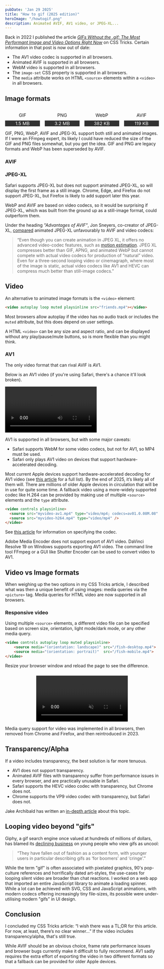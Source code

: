 ```yaml
---
pubDate: 'Jan 29 2025'
title: "How to gif (2025 edition)"
heroImage: "/howtogif.png"
description: Animated AVIF, AV1 video, or JPEG-XL...
---
```


Back in 2022 I published the article [*GIFs Without the .gif: The Most Performant Image and Video Options Right Now*](https://css-tricks.com/gifs-without-the-gif-the-most-performant-image-and-video-options-right-now/) on CSS Tricks. Certain information in that post is now out of date:

- The AV1 video codec is supported in all browsers.
- Animated AVIF is supported in all browsers.
- WebM video is supported in all browsers.
- The `image-set` CSS property is supported in all browsers.
- The `media` attribute works on HTML `<source>` elements within a `<video>` in all browsers.

## Image formats

<style>
    .anim-img-grid {
        display: grid;
        grid-template-columns: repeat(4, 1fr);
        column-gap: 16px;
        row-gap: 8px;
        text-align: center;
        justify-content: center;
        margin-inline: auto;

        .format {
            grid-row: 2;
            font-size: 15px;
        }

        div:not(.format) {
            grid-row: 3;
            font-size: 15px;
            background-color: rgb(50,50,50);
            color: white;
        }

        img {
            border-radius: 0;
        }
    }
</style>

<div class="anim-img-grid" style="margin-top: 24px;">
<img src="/animated/friends.gif" alt="">
<div class="format">GIF</div>
<div>1.5 MB</div>
<img src="/animated/friends.png" alt="">
<div class="format">PNG</div>
<div>3.2 MB</div>
<img src="/animated/friends.webp" alt="">
<div class="format">WebP</div>
<div>382 KB</div>
<img src="/animated/friends.avifs" alt="">
<div class="format">AVIF</div>
<div>119 KB</div>
<!-- <picture>
<source srcset="/animated/friends.jxl" type="image/jxl">
<img src="/animated/jpegxl-not.png" alt="">
</picture>
<div class="format">JPEG-XL</div>
<div>158 KB</div> -->
</div>

GIF, PNG, WebP, AVIF and JPEG-XL support both still and animated images. If I were an FFmpeg expert, its likely I could have reduced the size of the GIF and PNG files somewhat, but you get the idea. GIF and PNG are legacy formats and WebP has been superseded by AVIF.

### AVIF

### JPEG-XL

Safari supports JPEG-XL but does not support animated JPEG-XL, so will display the first frame as a still image. Chrome, Edge, and Firefox do not support JPEG-XL, but Firefox is likely to add support later this year.

WebP and AVIF are based on video codecs, so it would be surprising if JPEG-XL, which was built from the ground up as a still-image format, could outperform them.

Under the heading *"Advantages of AVIF"*, Jon Sneyers, co-creator of JPEG-XL, [compared](https://cloudinary.com/blog/how_jpeg_xl_compares_to_other_image_codecs#animation_and_cinemagraphs) animated JPEG-XL unfavourably to AVIF and video codecs:

> “Even though you can create animation in JPEG XL, it offers no advanced video-codec features, such as [motion estimation](https://cloudinary.com/glossary/motion-estimation). JPEG XL compresses better than GIF, APNG, and animated WebP but cannot compete with actual video codecs for production of “natural” video. Even for a three-second looping video or cinemagraph, where most of the image is static, actual video codecs like AV1 and HEVC can compress much better than still-image codecs.”

## Video

An alternative to animated image formats is the `<video>` element:

```html
<video autoplay loop muted playsinline src="friends.mp4"></video>
```

Most browsers allow autoplay if the video has no audio track or includes the `muted` attribute, but this does depend on user settings.

A HTML `<video>` can be any size and aspect ratio, and can be displayed without any play/pause/mute buttons, so is more flexible than you might think.

### AV1

The only video format that can rival AVIF is AV1.

Below is an AV1 video (if you're using Safari, there's a chance it'll look broken).

<video controls playsinline src="/animated/thisisDVD.mp4"></video>

AV1 is supported in all browsers, but with some major caveats:

- Safari supports WebM for some video codecs, but not for AV1, so MP4 must be used.
- Safari only plays AV1 video on devices that support hardware-accelerated decoding.

Most current Apple devices support hardware-accelerated decoding for AV1 video (see [this article](/apple-devices-av1-decoding) for a full list). By the end of 2025, it’s likely all of them will. There are millions of older Apple devices in circulation that will be in use for quite some time. A fallback video using a more-widely supported codec like H.264 can be provided by making use of multiple `<source>` elements and the `type` attribute.

```html
<video controls playsinline>
  <source src="myvideo-av1.mp4" type="video/mp4; codecs=av01.0.08M.08" />
  <source src="myvideo-h264.mp4" type="video/mp4" />
</video>
```

See [this article](https://jakearchibald.com/2022/html-codecs-parameter-for-av1/) for information on specifying the codec.

Adobe Media Encoder does not support export of AV1 video. DaVinci Resolve 19 on Windows supports exporting AV1 video. The command line tool FFmpeg or a GUI like Shutter Encoder can be used to convert video to AV1.

## Video vs Image formats

When weighing up the two options in my CSS Tricks article, I described what was then a unique benefit of using images: media queries via the `<picture>` tag. Media queries for HTML video are now supported in all browsers.

### Responsive video

Using multiple `<source>` elements, a different video file can be specified based on screen size, orientation, light mode/dark mode, or any other media query.

```html
<video controls autoplay loop muted playsinline>
    <source media="(orientation: landscape)" src="/fish-desktop.mp4">
    <source media="(orientation: portrait)"  src="/fish-mobile.mp4">
</video>
```

Resize your browser window and reload the page to see the difference.

<video controls autoplay loop muted playsinline style="max-height: 80vh; margin-inline: auto; display: block; margin-top: 24px;">
    <source media="(orientation: landscape)" src="/animated/fish-desktop-h264.mp4">
    <source media="(orientation: portrait)"  src="/animated/fish-mobile-h264.mp4">
</video>

Media query support for video was implemented in all browsers, then removed from Chrome and Firefox, and then reintroduced in 2023.

## Transparency/Alpha

If a video includes transparency, the best solution is far more tenuous.

- AV1 does not support transparency.
- Animated AVIF files with transparency suffer from performance issues in every browser, and are practically unusable in Safari.
- Safari supports the HEVC video codec with transparency, but Chrome does not.
- Chrome supports the VP9 video codec with transparency, but Safari does not.

Jake Archibald has written an [in-depth article](https://jakearchibald.com/2024/video-with-transparency/#the-performance-is-prohibitively-bad) about this topic.

## Looping video beyond "gifs"

Giphy, a gif search engine once valued at hundreds of millions of dollars, has blamed its [declining business](https://www.theguardian.com/technology/2022/sep/16/gifs-are-cringe-and-for-boomers-giphy-claims-in-meta-takeover-filing) on young people who view gifs as uncool:

> “They have fallen out of fashion as a content form, with younger users in particular describing gifs as ‘for boomers’ and ‘cringe’.”

While the term "gif" is often associated with pixelated graphics, 90's pop-culture references and horrifically dated art-styles, the use-cases for looping silent video are broader than chat reactions. I worked on a web app that imported an entire JavaScript library to animate a loading spinner. While a lot can be achieved with SVG, CSS and JavaScript animations, with modern codecs offering increasingly tiny file-sizes, its possible were under-utilising modern "gifs" in UI design.

## Conclusion

I concluded my CSS Tricks article: “I wish there was a TL;DR for this article. For now, at least, there’s no clear winner…” If the video includes transparency/alpha, that's still true.

While AVIF should be an obvious choice, frame rate performance issues and browser bugs currently make it difficult to fully recommend. AV1 sadly requires the extra effort of exporting the video in two different formats so that a fallback can be provided for older Apple devices.
